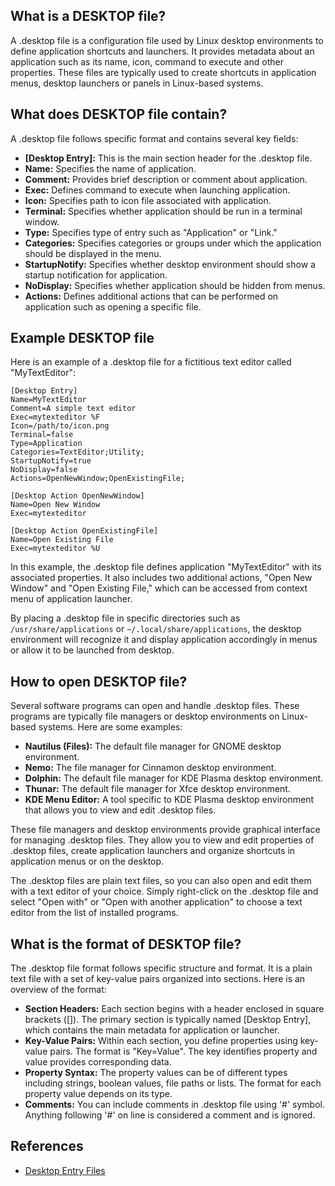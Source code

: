 ## What is a DESKTOP file?

A .desktop file is a configuration file used by Linux desktop environments to define application shortcuts and launchers. It provides metadata about an application such as its name, icon, command to execute and other properties. These files are typically used to create shortcuts in application menus, desktop launchers or panels in Linux-based systems.

## What does DESKTOP file contain?

A .desktop file follows specific format and contains several key fields:

- **[Desktop Entry]:** This is the main section header for the .desktop file.
- **Name:** Specifies the name of application.
- **Comment:** Provides brief description or comment about application.
- **Exec:** Defines command to execute when launching application.
- **Icon:** Specifies path to icon file associated with application.
- **Terminal:** Specifies whether application should be run in a terminal window.
- **Type:** Specifies type of entry such as "Application" or "Link."
- **Categories:** Specifies categories or groups under which the application should be displayed in the menu.
- **StartupNotify:** Specifies whether desktop environment should show a startup notification for application.
- **NoDisplay:** Specifies whether application should be hidden from menus.
- **Actions:** Defines additional actions that can be performed on application such as opening a specific file.

## Example DESKTOP file

Here is an example of a .desktop file for a fictitious text editor called "MyTextEditor":

```
[Desktop Entry]
Name=MyTextEditor
Comment=A simple text editor
Exec=mytexteditor %F
Icon=/path/to/icon.png
Terminal=false
Type=Application
Categories=TextEditor;Utility;
StartupNotify=true
NoDisplay=false
Actions=OpenNewWindow;OpenExistingFile;

[Desktop Action OpenNewWindow]
Name=Open New Window
Exec=mytexteditor

[Desktop Action OpenExistingFile]
Name=Open Existing File
Exec=mytexteditor %U
```

In this example, the .desktop file defines application "MyTextEditor" with its associated properties. It also includes two additional actions, "Open New Window" and "Open Existing File," which can be accessed from context menu of application launcher.

By placing a .desktop file in specific directories such as `/usr/share/applications` or `~/.local/share/applications`, the desktop environment will recognize it and display application accordingly in menus or allow it to be launched from desktop.

## How to open DESKTOP file?

Several software programs can open and handle .desktop files. These programs are typically file managers or desktop environments on Linux-based systems. Here are some examples:

- **Nautilus (Files):** The default file manager for GNOME desktop environment.
- **Nemo:** The file manager for Cinnamon desktop environment.
- **Dolphin:** The default file manager for KDE Plasma desktop environment.
- **Thunar:** The default file manager for Xfce desktop environment.
- **KDE Menu Editor:** A tool specific to KDE Plasma desktop environment that allows you to view and edit .desktop files.

These file managers and desktop environments provide graphical interface for managing .desktop files. They allow you to view and edit properties of .desktop files, create application launchers and organize shortcuts in application menus or on the desktop.

The .desktop files are plain text files, so you can also open and edit them with a text editor of your choice. Simply right-click on the .desktop file and select "Open with" or "Open with another application" to choose a text editor from the list of installed programs.

## What is the format of DESKTOP file?

The .desktop file format follows specific structure and format. It is a plain text file with a set of key-value pairs organized into sections. Here is an overview of the format:

- **Section Headers:** Each section begins with a header enclosed in square brackets ([]). The primary section is typically named [Desktop Entry], which contains the main metadata for application or launcher.
- **Key-Value Pairs:** Within each section, you define properties using key-value pairs. The format is "Key=Value". The key identifies property and value provides corresponding data.
- **Property Syntax:** The property values can be of different types including strings, boolean values, file paths or lists. The format for each property value depends on its type.
- **Comments:** You can include comments in .desktop file using '#' symbol. Anything following '#' on line is considered a comment and is ignored.

## References
* [Desktop Entry Files](https://www.baeldung.com/linux/desktop-entry-files)
